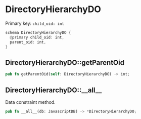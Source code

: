 # DirectoryHierarchyDO

Primary key: `child_oid: int`

```rust
schema DirectoryHierarchyDO {
  @primary child_oid: int,
  parent_oid: int,
}
```
## DirectoryHierarchyDO::getParentOid

```rust
pub fn getParentOid(self: DirectoryHierarchyDO) -> int;
```
## DirectoryHierarchyDO::\_\_all\_\_

Data constraint method.

```rust
pub fn __all__(db: JavascriptDB) -> *DirectoryHierarchyDO;
```
